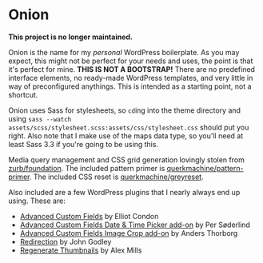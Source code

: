 Onion
=====

**This project is no longer maintained.**

Onion is the name for my *personal* WordPress boilerplate. As you may expect, this might not be perfect for your needs and uses, the point is that it's perfect for mine. **THIS IS NOT A BOOTSTRAP!** There are no predefined interface elements, no ready-made WordPress templates, and very little in way of preconfigured anythings. This is intended as a starting point, not a shortcut. 

Onion uses Sass for stylesheets, so `cd`ing into the theme directory and using `sass --watch assets/scss/stylesheet.scss:assets/css/stylesheet.css` should put you right. Also note that I make use of the maps data type, so you'll need at least Sass 3.3 if you're going to be using this.

Media query management and CSS grid generation lovingly stolen from [zurb/foundation](https://github.com/zurb/foundation). The included pattern primer is [querkmachine/pattern-primer](https://github.com/querkmachine/pattern-primer). The included CSS reset is [querkmachine/greyreset](https://github.com/querkmachine/greyreset). 

Also included are a few WordPress plugins that I nearly always end up using. These are:
* [Advanced Custom Fields](http://advancedcustomfields.com) by Elliot Condon
* [Advanced Custom Fields Date & Time Picker add-on](http://www.advancedcustomfields.com/add-ons/date-time-picker/) by Per Søderlind
* [Advanced Custom Fields Image Crop add-on](http://wordpress.org/plugins/acf-image-crop-add-on/) by Anders Thorborg
* [Redirection](http://wordpress.org/plugins/redirection/) by John Godley
* [Regenerate Thumbnails](http://wordpress.org/plugins/regenerate-thumbnails/) by Alex Mills
